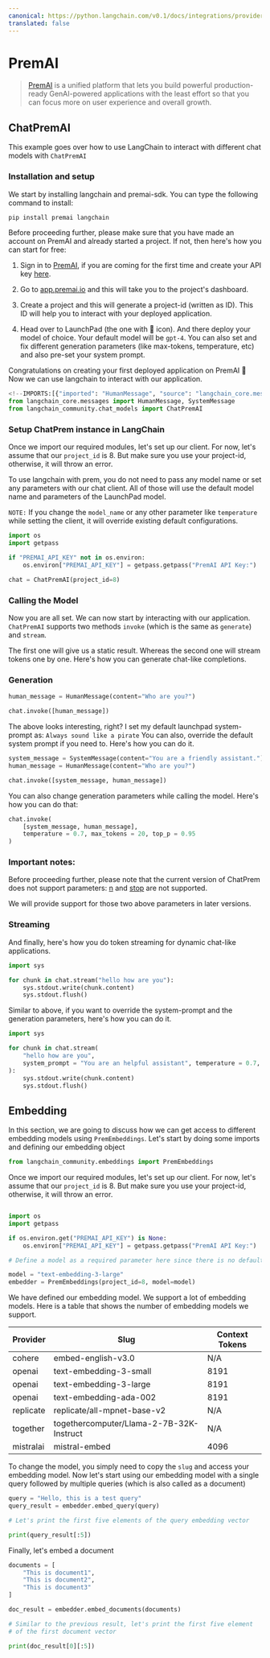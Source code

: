 ```yaml
---
canonical: https://python.langchain.com/v0.1/docs/integrations/providers/premai
translated: false
---
```


# PremAI

>[PremAI](https://app.premai.io) is a unified platform that lets you build powerful production-ready GenAI-powered applications with the least effort so that you can focus more on user experience and overall growth.

## ChatPremAI

This example goes over how to use LangChain to interact with different chat models with `ChatPremAI`

### Installation and setup

We start by installing langchain and premai-sdk. You can type the following command to install:

```bash
pip install premai langchain
```

Before proceeding further, please make sure that you have made an account on PremAI and already started a project. If not, then here's how you can start for free:

1. Sign in to [PremAI](https://app.premai.io/accounts/login/), if you are coming for the first time and create your API key [here](https://app.premai.io/api_keys/).

2. Go to [app.premai.io](https://app.premai.io) and this will take you to the project's dashboard.

3. Create a project and this will generate a project-id (written as ID). This ID will help you to interact with your deployed application.

4. Head over to LaunchPad (the one with 🚀 icon). And there deploy your model of choice. Your default model will be `gpt-4`. You can also set and fix different generation parameters (like max-tokens, temperature, etc) and also pre-set your system prompt.

Congratulations on creating your first deployed application on PremAI 🎉 Now we can use langchain to interact with our application.

```python
<!--IMPORTS:[{"imported": "HumanMessage", "source": "langchain_core.messages", "docs": "https://api.python.langchain.com/en/latest/messages/langchain_core.messages.human.HumanMessage.html", "title": "PremAI"}, {"imported": "SystemMessage", "source": "langchain_core.messages", "docs": "https://api.python.langchain.com/en/latest/messages/langchain_core.messages.system.SystemMessage.html", "title": "PremAI"}, {"imported": "ChatPremAI", "source": "langchain_community.chat_models", "docs": "https://api.python.langchain.com/en/latest/chat_models/langchain_community.chat_models.premai.ChatPremAI.html", "title": "PremAI"}]-->
from langchain_core.messages import HumanMessage, SystemMessage
from langchain_community.chat_models import ChatPremAI
```

### Setup ChatPrem instance in LangChain

Once we import our required modules, let's set up our client. For now, let's assume that our `project_id` is 8. But make sure you use your project-id, otherwise, it will throw an error.

To use langchain with prem, you do not need to pass any model name or set any parameters with our chat client. All of those will use the default model name and parameters of the LaunchPad model.

`NOTE:` If you change the `model_name` or any other parameter like `temperature` while setting the client, it will override existing default configurations.

```python
import os
import getpass

if "PREMAI_API_KEY" not in os.environ:
    os.environ["PREMAI_API_KEY"] = getpass.getpass("PremAI API Key:")

chat = ChatPremAI(project_id=8)
```

### Calling the Model

Now you are all set. We can now start by interacting with our application. `ChatPremAI` supports two methods `invoke` (which is the same as `generate`) and `stream`.

The first one will give us a static result. Whereas the second one will stream tokens one by one. Here's how you can generate chat-like completions.

### Generation

```python
human_message = HumanMessage(content="Who are you?")

chat.invoke([human_message])
```

The above looks interesting, right? I set my default launchpad system-prompt as: `Always sound like a pirate` You can also, override the default system prompt if you need to. Here's how you can do it.

```python
system_message = SystemMessage(content="You are a friendly assistant.")
human_message = HumanMessage(content="Who are you?")

chat.invoke([system_message, human_message])
```

You can also change generation parameters while calling the model. Here's how you can do that:

```python
chat.invoke(
    [system_message, human_message],
    temperature = 0.7, max_tokens = 20, top_p = 0.95
)
```

### Important notes:

Before proceeding further, please note that the current version of ChatPrem does not support parameters: [n](https://platform.openai.com/docs/api-reference/chat/create#chat-create-n) and [stop](https://platform.openai.com/docs/api-reference/chat/create#chat-create-stop) are not supported.

We will provide support for those two above parameters in later versions.

### Streaming

And finally, here's how you do token streaming for dynamic chat-like applications.

```python
import sys

for chunk in chat.stream("hello how are you"):
    sys.stdout.write(chunk.content)
    sys.stdout.flush()
```

Similar to above, if you want to override the system-prompt and the generation parameters, here's how you can do it.

```python
import sys

for chunk in chat.stream(
    "hello how are you",
    system_prompt = "You are an helpful assistant", temperature = 0.7, max_tokens = 20
):
    sys.stdout.write(chunk.content)
    sys.stdout.flush()
```

## Embedding

In this section, we are going to discuss how we can get access to different embedding models using `PremEmbeddings`. Let's start by doing some imports and defining our embedding object

```python
from langchain_community.embeddings import PremEmbeddings
```

Once we import our required modules, let's set up our client. For now, let's assume that our `project_id` is 8. But make sure you use your project-id, otherwise, it will throw an error.

```python

import os
import getpass

if os.environ.get("PREMAI_API_KEY") is None:
    os.environ["PREMAI_API_KEY"] = getpass.getpass("PremAI API Key:")

# Define a model as a required parameter here since there is no default embedding model

model = "text-embedding-3-large"
embedder = PremEmbeddings(project_id=8, model=model)
```

We have defined our embedding model. We support a lot of embedding models. Here is a table that shows the number of embedding models we support.

| Provider    | Slug                                     | Context Tokens |
|-------------|------------------------------------------|----------------|
| cohere      | embed-english-v3.0                       | N/A            |
| openai      | text-embedding-3-small                   | 8191           |
| openai      | text-embedding-3-large                   | 8191           |
| openai      | text-embedding-ada-002                   | 8191           |
| replicate   | replicate/all-mpnet-base-v2              | N/A            |
| together    | togethercomputer/Llama-2-7B-32K-Instruct | N/A            |
| mistralai   | mistral-embed                            | 4096           |

To change the model, you simply need to copy the `slug` and access your embedding model. Now let's start using our embedding model with a single query followed by multiple queries (which is also called as a document)

```python
query = "Hello, this is a test query"
query_result = embedder.embed_query(query)

# Let's print the first five elements of the query embedding vector

print(query_result[:5])
```

Finally, let's embed a document

```python
documents = [
    "This is document1",
    "This is document2",
    "This is document3"
]

doc_result = embedder.embed_documents(documents)

# Similar to the previous result, let's print the first five element
# of the first document vector

print(doc_result[0][:5])
```